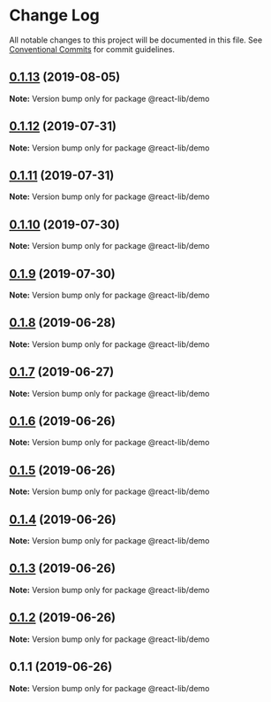# Change Log

All notable changes to this project will be documented in this file.
See [Conventional Commits](https://conventionalcommits.org) for commit guidelines.

## [0.1.13](https://github.com/sharingapples/react-lib/compare/@react-lib/demo@0.1.12...@react-lib/demo@0.1.13) (2019-08-05)

**Note:** Version bump only for package @react-lib/demo





## [0.1.12](https://github.com/sharingapples/react-lib/compare/@react-lib/demo@0.1.11...@react-lib/demo@0.1.12) (2019-07-31)

**Note:** Version bump only for package @react-lib/demo





## [0.1.11](https://github.com/sharingapples/react-lib/compare/@react-lib/demo@0.1.10...@react-lib/demo@0.1.11) (2019-07-31)

**Note:** Version bump only for package @react-lib/demo





## [0.1.10](https://github.com/sharingapples/react-lib/compare/@react-lib/demo@0.1.9...@react-lib/demo@0.1.10) (2019-07-30)

**Note:** Version bump only for package @react-lib/demo





## [0.1.9](https://github.com/sharingapples/react-lib/compare/@react-lib/demo@0.1.8...@react-lib/demo@0.1.9) (2019-07-30)

**Note:** Version bump only for package @react-lib/demo





## [0.1.8](https://github.com/sharingapples/react-lib/compare/@react-lib/demo@0.1.7...@react-lib/demo@0.1.8) (2019-06-28)

**Note:** Version bump only for package @react-lib/demo





## [0.1.7](https://github.com/sharingapples/react-lib/compare/@react-lib/demo@0.1.6...@react-lib/demo@0.1.7) (2019-06-27)

**Note:** Version bump only for package @react-lib/demo





## [0.1.6](https://github.com/sharingapples/react-lib/compare/@react-lib/demo@0.1.5...@react-lib/demo@0.1.6) (2019-06-26)

**Note:** Version bump only for package @react-lib/demo





## [0.1.5](https://github.com/sharingapples/react-lib/compare/@react-lib/demo@0.1.4...@react-lib/demo@0.1.5) (2019-06-26)

**Note:** Version bump only for package @react-lib/demo





## [0.1.4](https://github.com/sharingapples/react-lib/compare/@react-lib/demo@0.1.3...@react-lib/demo@0.1.4) (2019-06-26)

**Note:** Version bump only for package @react-lib/demo





## [0.1.3](https://github.com/sharingapples/react-lib/compare/@react-lib/demo@0.1.2...@react-lib/demo@0.1.3) (2019-06-26)

**Note:** Version bump only for package @react-lib/demo





## [0.1.2](https://github.com/sharingapples/react-lib/compare/@react-lib/demo@0.1.1...@react-lib/demo@0.1.2) (2019-06-26)

**Note:** Version bump only for package @react-lib/demo





## 0.1.1 (2019-06-26)

**Note:** Version bump only for package @react-lib/demo

